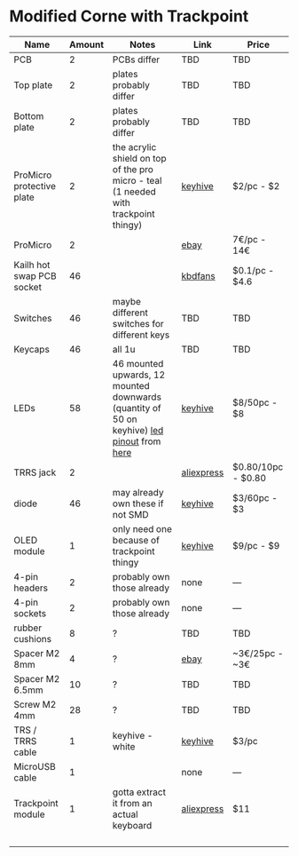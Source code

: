 # Modified Corne with Trackpoint



| Name                      | Amount | Notes                                                        | Link                                                         | Price                |
| ------------------------- | ------ | ------------------------------------------------------------ | ------------------------------------------------------------ | -------------------- |
| PCB                       | 2      | PCBs differ                                                  | TBD                                                          | TBD                  |
| Top plate                 | 2      | plates probably differ                                       | TBD                                                          | TBD                  |
| Bottom plate              | 2      | plates probably differ                                       | TBD                                                          | TBD                  |
| ProMicro protective plate | 2      | the acrylic shield on top of the pro micro - teal (1 needed with trackpoint thingy) | [keyhive](https://keyhive.xyz/shop/corne-helidox-oled-acrylic-covers) | \$2/pc - \$2         |
| ProMicro                  | 2      |                                                              | [ebay](https://www.ebay.de/itm/Arduino-Pro-Micro-5V-16MHz-Leonardo-ATMega32U4-32k-EntwicklungsBoard-microUSB/172093871231?hash=item281198147f:g:7TwAAOSw1T1cUxpT) | 7€/pc - 14€          |
| Kailh hot swap PCB socket | 46     |                                                              | [kbdfans](https://kbdfans.com/products/mechanical-keyboard-switches-kailh-pcb-socket) | $0.1/pc - \$4.6      |
| Switches                  | 46     | maybe different switches for different keys                  | TBD                                                          | TBD                  |
| Keycaps                   | 46     | all 1u                                                       | TBD                                                          | TBD                  |
| LEDs                      | 58     | 46 mounted upwards, 12 mounted downwards (quantity of 50 on keyhive) [led pinout](https://ae01.alicdn.com/kf/HTB1WQS4KpXXXXa5XFXXq6xXFXXX5/201454003/HTB1WQS4KpXXXXa5XFXXq6xXFXXX5.jpg?size=106416&height=656&width=956&hash=d87ab71d2a521b26c115103da501a6ed) from [here](https://www.aliexpress.com/item/32623583544.html) | [keyhive](https://keyhive.xyz/shop/cornehelidox-rgb-leds)    | \$8/50pc - \$8       |
| TRRS jack                 | 2      |                                                              | [aliexpress](https://www.aliexpress.com/item/33029465106.html) | \$0.80/10pc - \$0.80 |
| diode                     | 46     | may already own these if not SMD                             | [keyhive](https://keyhive.xyz/shop/diodes)                   | \$3/60pc - \$3       |
| OLED module               | 1      | only need one because of trackpoint thingy                   | [keyhive](https://keyhive.xyz/shop/corne-helidox-oleds)      | \$9/pc - \$9         |
| 4-pin headers             | 2      | probably own those already                                   | none                                                         | —                    |
| 4-pin sockets             | 2      | probably own those already                                   | none                                                         | —                    |
| rubber cushions           | 8      | ?                                                            | TBD                                                          | TBD                  |
| Spacer M2 8mm             | 4      | ?                                                            | [ebay](https://www.ebay.de/itm/25-100pcs-Black-Plastic-Nylon-M2-M3-M4-Hex-Column-Standoff-Spacer-Phillips-Screw/303307496332?hash=item469e891b8c:g:bp8AAOSwUpxcr~G9) | ~3€/25pc - ~3€       |
| Spacer M2 6.5mm           | 10     | ?                                                            | TBD                                                          | TBD                  |
| Screw M2 4mm              | 28     | ?                                                            | TBD                                                          | TBD                  |
| TRS / TRRS cable          | 1      | keyhive - white                                              | [keyhive](https://keyhive.xyz/shop/trrs-cable)               | $3/pc                |
| MicroUSB cable            | 1      |                                                              | none                                                         | —                    |
| Trackpoint module         | 1      | gotta extract it from an actual keyboard                     | [aliexpress](https://www.aliexpress.com/item/32839727211.html) | \$11                 |
|                           |        |                                                              |                                                              |                      |
|                           |        |                                                              |                                                              |                      |
|                           |        |                                                              |                                                              |                      |
|                           |        |                                                              |                                                              |                      |

